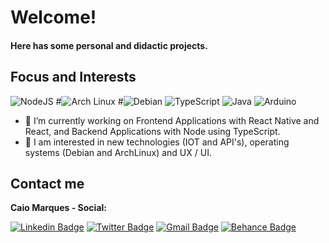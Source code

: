 <h1>Welcome!</h1>
<h4>Here has some personal and didactic projects.</h4>
<h2>Focus and Interests</h2>

![NodeJS](https://img.shields.io/badge/-Node-80bd01?style=for-the-badge&logo=node.js&logoColor=white)
#![Arch Linux](https://img.shields.io/badge/-Arch%20Linux-1793d1?style=for-the-badge&logo=Arch%20Linux&logoColor=white)
#![Debian](https://img.shields.io/badge/-Debian-a81d33?style=for-the-badge&logo=Debian&logoColor=white)
![TypeScript](https://img.shields.io/badge/-TypeScript-007acc?style=for-the-badge&logo=TypeScript&logoColor=white)
![Java](https://img.shields.io/badge/-Java-007396?style=for-the-badge&logo=Java&logoColor=white)
![Arduino](https://img.shields.io/badge/-Arduino-00979d?style=for-the-badge&logo=Arduino&logoColor=white)

- 🔭 I’m currently working on Frontend Applications with React Native and React, and Backend Applications with Node using TypeScript.
- 🤔 I am interested in new technologies (IOT and API's), operating systems (Debian and ArchLinux) and UX / UI.
<h2>Contact me</h2>
<b>Caio Marques - Social:</b>
<br>

[![Linkedin Badge](https://img.shields.io/badge/-LinkedIn-blue?style=for-the-badge&logo=Linkedin&logoColor=white&link=https:https://www.linkedin.com/in/caiomarqs/)](https://www.linkedin.com/in/caiomarqs/)
[![Twitter Badge](https://img.shields.io/badge/-Twitter-1ca0f1?style=for-the-badge&labelColor=1ca0f1&logo=twitter&logoColor=white&link=https://twitter.com/duascormaneira)](https://twitter.com/duascormaneira)
[![Gmail Badge](https://img.shields.io/badge/-Gmail-c14438?style=for-the-badge&logo=Gmail&logoColor=white&link=mailto:caiomarques1412@gmail.com)](mailto:caiomarques1412@gmail.com)
[![Behance Badge](https://img.shields.io/badge/-Behance-blue?style=for-the-badge&logo=Behance&logoColor=white&link=https://www.behance.net/caiomarques1mailto:caiomarques1412@gmail.com)](https://www.behance.net/caiomarques1)
